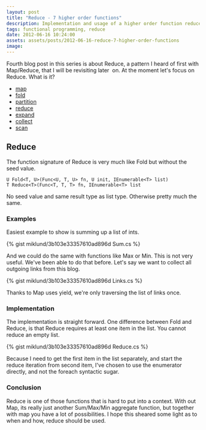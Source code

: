 ```yaml
---
layout: post
title: "Reduce - 7 higher order functions"
description: Implementation and usage of a higher order function reduce
tags: functional programming, reduce
date: 2012-06-16 10:24:00
assets: assets/posts/2012-06-16-reduce-7-higher-order-functions
image: 
---
```


Fourth blog post in this series is about Reduce, a pattern I heard of first with Map/Reduce, that I will be revisiting later  on. At the moment let's focus on Reduce. What is it?

* [map](/2012/06/03/map-7-higher-order-functions.html)
* [fold](/2012/06/06/fold-7-higher-order-functions.html)
* [partition](/2012/06/10/partition-7-higher-order-functions.html)
* [reduce](/2012/06/16/reduce-7-higher-order-functions.html)
* [expand](/2012/06/19/expand-7-higher-order-functions.html)
* [collect](/2012/06/21/collect-7-higher-order-functions.html)
* [scan](/2012/06/23/scan-7-higher-order-functions.html)

## Reduce

The function signature of Reduce is very much like Fold but without the seed value.

```
U Fold<T, U>(Func<U, T, U> fn, U init, IEnumerable<T> list)
T Reduce<T>(Func<T, T, T> fn, IEnumerable<T> list
```

No seed value and same result type as list type. Otherwise pretty much the same.

### Examples

Easiest example to show is summing up a list of ints.

{% gist miklund/3b103e33357610ad896d Sum.cs %}

And we could do the same with functions like Max or Min. This is not very useful. We've been able to do that before. Let's say we want to collect all outgoing links from this blog.

{% gist miklund/3b103e33357610ad896d Links.cs %}

Thanks to Map uses yield, we're only traversing the list of links once.

### Implementation

The implementation is straight forward. One difference between Fold and Reduce, is that Reduce requires at least one item in the list. You cannot reduce an empty list.

{% gist miklund/3b103e33357610ad896d Reduce.cs %}

Because I need to get the first item in the list separately, and start the reduce iteration from second item, I've chosen to use the enumerator directly, and not the foreach syntactic sugar.

### Conclusion

Reduce is one of those functions that is hard to put into a context. With out Map, its really just another Sum/Max/Min aggregate function, but together with map you have a lot of possibilities. I hope this sheared some light as to when and how, reduce should be used.
